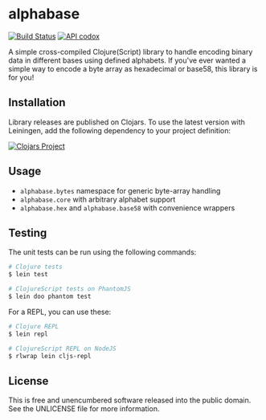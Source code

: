 alphabase
=========

[![Build Status](https://travis-ci.org/greglook/alphabase.svg?branch=develop)](https://travis-ci.org/greglook/alphabase)
[![API codox](https://img.shields.io/badge/doc-API-blue.svg)](https://greglook.github.io/alphabase/api/)

A simple cross-compiled Clojure(Script) library to handle encoding binary data
in different bases using defined alphabets. If you've ever wanted a simple way
to encode a byte array as hexadecimal or base58, this library is for you!

## Installation

Library releases are published on Clojars. To use the latest version with
Leiningen, add the following dependency to your project definition:

[![Clojars Project](http://clojars.org/mvxcvi/alphabase/latest-version.svg)](http://clojars.org/mvxcvi/alphabase)

## Usage

- `alphabase.bytes` namespace for generic byte-array handling
- `alphabase.core` with arbitrary alphabet support
- `alphabase.hex` and `alphabase.base58` with convenience wrappers

## Testing

The unit tests can be run using the following commands:

```sh
# Clojure tests
$ lein test

# ClojureScript tests on PhantomJS
$ lein doo phantom test
```

For a REPL, you can use these:

```sh
# Clojure REPL
$ lein repl

# ClojureScript REPL on NodeJS
$ rlwrap lein cljs-repl
```

## License

This is free and unencumbered software released into the public domain.
See the UNLICENSE file for more information.
